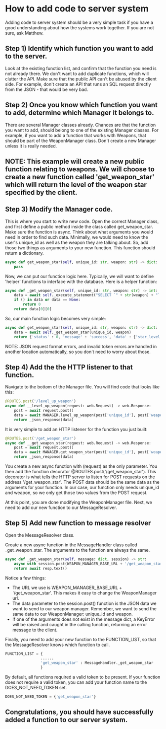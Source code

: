 # How to add code to server system

Adding code to server system should be a very simple task if you have a good understanding about how the systems work together. If you are not sure, ask Matthew.

## Step 1) Identify which function you want to add to the server.

Look at the existing function list, and confirm that the function you need is not already there. We don't want to add duplicate functions, which will clutter the API. Make sure that the public API can't be abused by the client side. For example, don't create an API that runs an SQL request directly from the JSON - that would be very bad.


## Step 2) Once you know which function you want to add, determine which Manager it belongs to.

There are several Manager classes already. Chances are that the function you want to add, should belong to one of the existing Manager classes. For example, if you want to add a function that works with Weapons, that should be part of the WeaponManager class. Don't create a new Manager unless it is really needed.


## NOTE: This example will create a new public function relating to weapons. We will choose to create a new function called 'get\_weapon\_star' which will return the level of the weapon star specified by the client.


## Step 3) Modify the Manager code.

This is where you start to write new code. Open the correct Manager class, and first define a public method inside the class called get\_weapon\_star. Make sure the function is async. Think about what arguments you would need in order to find such data. Minimally, we would need to know the user's unique\_id as well as the weapon they are talking about. So, add those two things as arguments to your new function. This function should return a dictionary.

```python
async def get_weapon_star(self, unique_id: str, weapon: str) -> dict:
	pass
```


Now, we can put our function logic here.  Typically, we will want to define 'helper' functions to interface with the database. Here is a helper function:

```python
async def _get_weapon_star(self, unique_id: str, weapon: str) -> int:
	data = await self._execute_statement("SELECT `" + str(weapon) + "` FROM weapon_bag WHERE unique_id='" + str(unique_id) + "';")
	if () in data or data == None:
		return 0
	return data[0][0]
```

So, our main function logic becomes very simple:

```python
async def get_weapon_star(self, unique_id: str, weapon: str) -> dict:
	data = await self._get_weapon_star(unique_id, weapon)
	return {'status' : 0, 'message' : 'success', 'data' : {'star_level' : data}}
```

NOTE: JSON request format errors, and invalid token errors are handled in another location automatically, so you don't need to worry about those.


## Step 4) Add the the HTTP listener to that function.

Navigate to the bottom of the Manager file. You will find code that looks like this:

```python
@ROUTES.post('/level_up_weapon')
async def __level_up_weapon(request: web.Request) -> web.Response:
    post = await request.post()
    data = await MANAGER.level_up_weapon(post['unique_id'], post['weapon'], post['iron'])
    return _json_response(data)
```

It is very simple to add an HTTP listener for the function you just built:

```python
@ROUTES.post('/get_weapon_star')
async def __get_weapon_star(request: web.Request) -> web.Response:
    post = await request.post()
    data = await MANAGER.get_weapon_star(post['unique_id'], post['weapon'])
    return _json_response(data)
```

You create a new async function with (request) as the only parameter. You then add the function decorator @ROUTES.post('/get\_weapon\_star'). This decorator is what tells the HTTP server to listen for POST requests on the address '/get\_weapon\_star'. The POST data should be the same data as the arguments for your function. In our case, our function only needs unique\_id and weapon, so we only get those two values from the POST request.



At this point, you are done modifying the WeaponManager file. Next, we need to add our new function to our MessageResolver.


## Step 5) Add new function to message resolver

Open the MessageResolver class.

Create a new async function in the MessageHandler class called \_get\_weapon\_star. The arguments to the function are always the same.

```python
async def _get_weapon_star(self, message: dict, session) -> str:
	async with session.post(WEAPON_MANAGER_BASE_URL + '/get_weapon_star', data = {'unique_id' : message['data']['unique_id'], 'weapon' : message['data']['weapon']}) as resp:
	return await resp.text()
```

Notice a few things:

- The URL we use is WEAPON\_MANAGER\_BASE\_URL + '/get\_weapon\_star'. This makes it easy to change the WeaponManager url.
- The data parameter to the session.post() function is the JSON data we want to send to our weapon manager. Remember, we want to send the same data to our WeaponManager: unique\_id and weapon.
- If one of the arguments does not exist in the message dict, a KeyError will be raised and caught in the calling function, returning an error message to the client.



Finally, you need to add your new function to the FUNCTION\_LIST, so that the MessageResolver knows which function to call.

```python
FUNCTION_LIST = {
				......
				'get_weapon_star' : MessageHandler._get_weapon_star
				}
```

By default, all functions required a valid token to be present. If your function does not require a valid token, you can add your function name to the DOES\_NOT\_NEED\_TOKEN set.

```python
DOES_NOT_NEED_TOKEN = {'get_weapon_star'}
```



## Congratulations, you should have successfully added a function to our server system.








